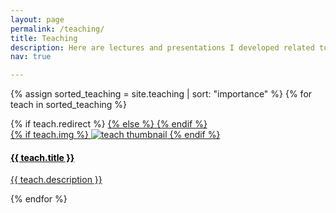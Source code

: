 ```yaml
---
layout: page
permalink: /teaching/
title: Teaching
description: Here are lectures and presentations I developed related to neuroscience, proprioception, psychophysics experimental design, and statistical methods.
nav: true

---
```



<div class="teaching grid">

  {% assign sorted_teaching = site.teaching | sort: "importance" %}
  {% for teach in sorted_teaching %}
  <div class="grid-item">
    {% if teach.redirect %}
    <a href="{{ teach.redirect }}" target="_blank">
    {% else %}
    <a href="{{ teach.url | relative_url }}">
    {% endif %}
      <div class="card hoverable">
        {% if teach.img %}
        <img src="{{ teach.img | relative_url }}" alt="teach thumbnail">
        {% endif %}
        <div class="card-body">
          <h4 class="card-title" style="color:black">{{ teach.title }}</h4>
          <p class="card-text">{{ teach.description }}</p>
        </div>
      </div>
    </a>
  </div>
{% endfor %}

</div>
